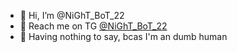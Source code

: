 - 👋 Hi, I’m @NiGhT_BoT_22
- 📱 Reach me on TG [@NiGhT_BoT_22](https://t.me/@NiGhT_BoT_22) 
- 👀 Having nothing to say, bcas I'm an dumb human 




<!---
NiGhTBoT22/NiGhTBoT22 is a ✨ special ✨ repository because its `README.md` (this file) appears on your GitHub profile.
You can click the Preview link to take a look at your changes.
--->
